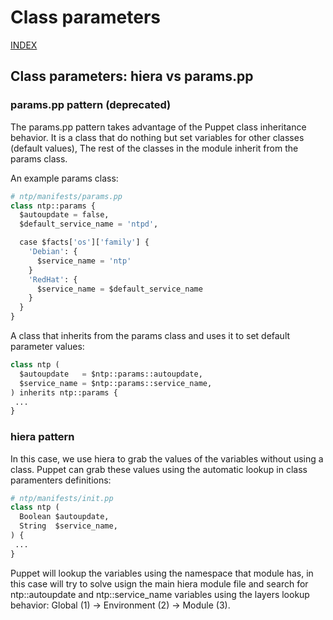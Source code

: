 # Class parameters

[INDEX](../../README.md)

## Class parameters: hiera vs params.pp

### params.pp pattern (deprecated)
The params.pp pattern takes advantage of the Puppet class inheritance behavior. It is a class that do nothing but set variables for other classes (default values), The rest of the classes in the module inherit from the params class.

An example params class:
```python
# ntp/manifests/params.pp
class ntp::params {
  $autoupdate = false,
  $default_service_name = 'ntpd',

  case $facts['os']['family'] {
    'Debian': {
      $service_name = 'ntp'
    }
    'RedHat': {
      $service_name = $default_service_name
    }
  }
}
```

A class that inherits from the params class and uses it to set default parameter values:
```python
class ntp (
  $autoupdate   = $ntp::params::autoupdate,
  $service_name = $ntp::params::service_name,
) inherits ntp::params {
 ...
}
```

### hiera pattern
In this case, we use hiera to grab the values of the variables without using a class. Puppet can grab these values using the automatic lookup in class paramenters definitions:

```python
# ntp/manifests/init.pp
class ntp (
  Boolean $autoupdate,
  String  $service_name,
) {
 ...
}
```

Puppet will lookup the variables using the namespace that module has, in this case will try to solve usign the main hiera module file and search for ntp::autoupdate and ntp::service_name variables using the layers lookup behavior: Global (1) -> Environment (2) -> Module (3).